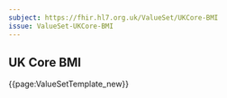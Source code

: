 ```yaml
---
subject: https://fhir.hl7.org.uk/ValueSet/UKCore-BMI
issue: ValueSet-UKCore-BMI
---
```

## UK Core BMI

{{page:ValueSetTemplate_new}}